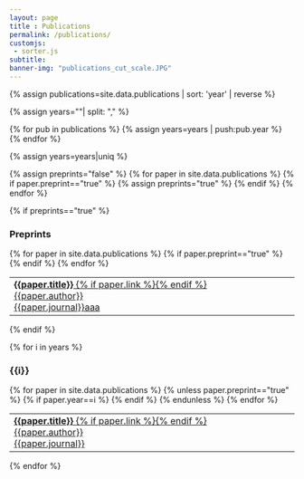 ```yaml
--- 
layout: page
title : Publications 
permalink: /publications/
customjs:
 - sorter.js
subtitle:
banner-img: "publications_cut_scale.JPG"
---
```

<head>
<link rel="stylesheet" href="https://cdnjs.cloudflare.com/ajax/libs/font-awesome/4.7.0/css/font-awesome.min.css">
</head>

{% assign publications=site.data.publications | sort: 'year' | reverse %}

{% assign years=""| split: "," %}

{% for pub in publications %}
{% assign years=years | push:pub.year %}
{% endfor %}

{% assign years=years|uniq %}

{% assign preprints="false" %}
{% for paper in site.data.publications %}
    {% if paper.preprint=="true" %}
        {% assign preprints="true" %}
    {% endif %}
{% endfor %}

{% if preprints=="true" %}
<h3>Preprints</h3>
<table class="publications">
{% for paper in site.data.publications %}
{% if paper.preprint=="true" %}
	<tr><td width="100%"> <a class="paperlink" href="{{paper.link}}"><b>{{paper.title}}</b> {% if paper.link %}<i class="fa fa-file-pdf-o"></i>{% endif %}<br>{{paper.author}} <br> {{paper.journal}}aaa</a></td><td></td></tr>
{% endif %}
{% endfor %}
</table>
{% endif %}

{% for i in years %}
<h3>{{i}}</h3>
<table class="publications">
{% for paper in site.data.publications %}
{% unless paper.preprint=="true" %}
{% if paper.year==i %}
	<tr><td width="100%"> <a class="paperlink" href="{{paper.link}}"><b>{{paper.title}}</b> {% if paper.link %}<i class="fa fa-file-pdf-o"></i>{% endif %}<br>{{paper.author}} <br> {{paper.journal}}</a></td><td></td></tr>
{% endif %}
{% endunless %}
{% endfor %}
</table>
{% endfor %}

